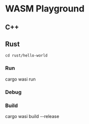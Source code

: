 # WASM Playground

## C++


## Rust

`cd rust/hello-world`

### Run

cargo wasi run

### Debug


### Build

cargo wasi build --release